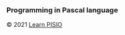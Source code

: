### Programming in Pascal language

© 2021 <a href="http://learn-pisio.eu5.org/" target="_blank">Learn PISIO</a>
